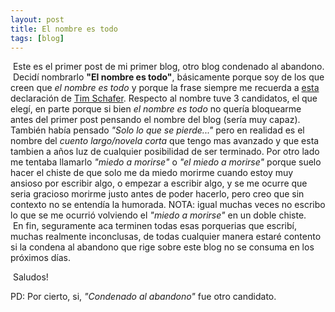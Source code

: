 ```yaml
---
layout: post
title: El nombre es todo
tags: [blog]
---
```


&nbsp;Este es el primer post de mi primer blog, otro blog condenado al abandono.
<br/>&nbsp;Decidí nombrarlo **"El nombre es todo"**, básicamente porque soy de los que creen que _el nombre es todo_ y porque la frase siempre me recuerda a [esta](https://youtu.be/o7b4Da6iw9c?t=733) declaración de [Tim Schafer](https://es.wikipedia.org/wiki/Tim_Schafer). Respecto al nombre tuve 3 candidatos, el que elegí, en parte porque si bien _el nombre es todo_ no quería bloquearme antes del primer post pensando el nombre del blog (sería muy capaz). También había pensado _"Solo lo que se pierde..."_ pero en realidad es el nombre del _cuento largo/novela corta_ que tengo mas avanzado y que esta tambien a años luz de cualquier posibilidad de ser terminado. Por otro lado me tentaba llamarlo _"miedo a morirse"_ o _"el miedo a morirse"_ porque suelo hacer el chiste de que solo me da miedo morirme cuando estoy muy ansioso por escribir algo, o empezar a escribir algo, y se me ocurre que seria gracioso morirme justo antes de poder hacerlo, pero creo que sin contexto no se entendía la humorada. NOTA: igual muchas veces no escribo lo que se me ocurrió volviendo el _"miedo a morirse"_ en un doble chiste.
<br/>&nbsp;En fin, seguramente aca terminen todas esas porquerias que escribí, muchas realmente inconclusas, de todas cualquier manera estaré contento si la condena al abandono que rige sobre este blog no se consuma en los próximos días.
  
&nbsp;Saludos!
  
PD: Por cierto, si, _"Condenado al abandono"_ fue otro candidato.

